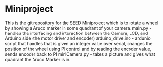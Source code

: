 # Miniproject
This is the git repository for the SEED Miniproject which is to rotate a wheel by showing a Aruco marker in some quadrant of your camera.
main.py - handles the interfacing and interaction between the Camera, LCD, and Arduino side (the motor driver and encoder)
arduino_drive.ino - ardunio script that handles that is given an integer value over serial, changes the position of the wheel
                    using PI control and by reading the encoder value, sends encoder back to PI
miniCamera.py - takes a picture and gives what quadrant the Aruco Marker is in.
